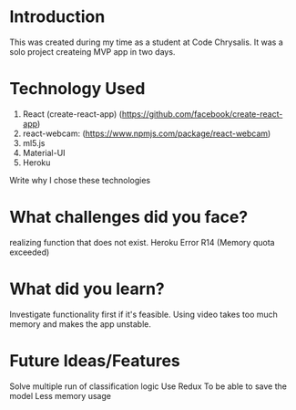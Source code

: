 # Introduction

This was created during my time as a student at Code Chrysalis.
It was a solo project createing MVP app in two days.

# Technology Used

1. React (create-react-app) (https://github.com/facebook/create-react-app)
1. react-webcam: (https://www.npmjs.com/package/react-webcam)
1. ml5.js
1. Material-UI
1. Heroku

Write why I chose these technologies

# What challenges did you face?

realizing function that does not exist.
Heroku Error R14 (Memory quota exceeded)

# What did you learn?

Investigate functionality first if it's feasible.
Using video takes too much memory and makes the app unstable.

# Future Ideas/Features

Solve multiple run of classification logic
Use Redux
To be able to save the model
Less memory usage
